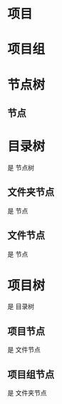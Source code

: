 # 项目

# 项目组

# 节点树

## 节点

# 目录树

是 节点树

## 文件夹节点

是 节点

## 文件节点

是 节点

# 项目树

是 目录树

## 项目节点

是 文件节点

## 项目组节点

是 文件夹节点
